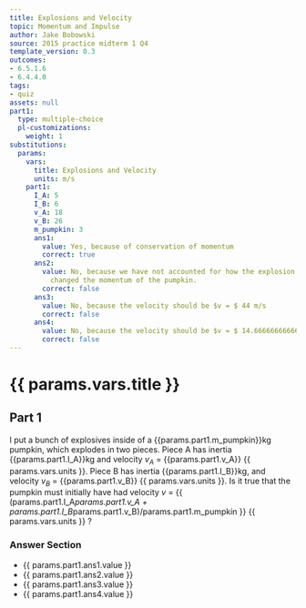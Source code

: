 ```yaml
---
title: Explosions and Velocity
topic: Momentum and Impulse
author: Jake Bobowski
source: 2015 practice midterm 1 Q4
template_version: 0.3
outcomes:
- 6.5.1.6
- 6.4.4.0
tags:
- quiz
assets: null
part1:
  type: multiple-choice
  pl-customizations:
    weight: 1
substitutions:
  params:
    vars:
      title: Explosions and Velocity
      units: m/s
    part1:
      I_A: 5
      I_B: 6
      v_A: 18
      v_B: 26
      m_pumpkin: 3
      ans1:
        value: Yes, because of conservation of momentum
        correct: true
      ans2:
        value: No, because we have not accounted for how the explosion might have
          changed the momentum of the pumpkin.
        correct: false
      ans3:
        value: No, because the velocity should be $v = $ 44 m/s
        correct: false
      ans4:
        value: No, because the velocity should be $v = $ 14.666666666666666 m/s
        correct: false
---
```

# {{ params.vars.title }}
## Part 1

I put a bunch of explosives inside of a {{params.part1.m_pumpkin}}kg pumpkin, which explodes in two pieces.
Piece A has inertia {{params.part1.I_A}}kg and velocity $v_A$ = {{params.part1.v_A}} {{ params.vars.units }}.
Piece B has inertia {{params.part1.I_B}}kg, and velocity $v_B$ = {{params.part1.v_B}} {{ params.vars.units }}.
Is it true that the pumpkin must initially have had velocity $v$ = {{ (params.part1.I_A*params.part1.v_A +  params.part1.I_B*params.part1.v_B)/params.part1.m_pumpkin }} {{ params.vars.units }} ?

### Answer Section

- {{ params.part1.ans1.value }}
- {{ params.part1.ans2.value }}
- {{ params.part1.ans3.value }}
- {{ params.part1.ans4.value }}
